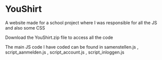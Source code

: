 # YouShirt
A website made for a school project where I was responsible for all the JS and also some CSS

Download the YouShirt.zip file to access all the code

The main JS code I have coded can be found in samenstellen.js , script_aanmelden.js , script_account.js , script_inloggen.js
